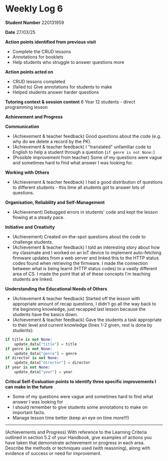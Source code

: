 # Weekly Log 6

**Student Number**
220131959

**Date** 
27/03/25

**Action points identified from previous visit**
- Complete the CRUD lessons
- Annotations for booklets
- Help students who struggle to answer questions more

**Action points acted on**
- CRUD lessons completed
- (failed to) Give annotations for students to make 
- Helped students answer harder questions

**Tutoring context & session content**
6 Year 12 students - direct programming lesson

**Achievement and Progress**

**Communication**
- (Achievement & teacher feedback) Good questions about the code (e.g. why do we delete a record by the PK).
- (Achievement & teacher feedback) I "translated" unfamiliar code to English to help a student through a question (`if genre is not None:`)
- (Possible improvement from teacher) Some of my questions were vague and sometimes hard to find what answer I was looking for.

**Working with Others**
- (Achievement & teacher feedback) I had a good distribution of questions to different students - this time all students got to answer lots of questions.

**Organisation, Reliability and Self-Management**
- (Achievement) Debugged errors in students' code and kept the lesson flowing at a steady pace.

**Initiative and Creativity**
- (Achievement) Created on-the-spot questions about the code to challenge students.
- (Achievement & teacher feedback) I told an interesting story about how my classmate and I worked on an IoT device to implement auto-fetching firmware updates from a web server and linked this to the HTTP status codes found when retrieving the firmware. I made the connection between what is being learnt (HTTP status codes) to a vastly different area of CS. I made the point that all of these concepts I'm teaching students are linked.

**Understanding the Educational Needs of Others**
- (Achievement & teacher feedback) Started off the lesson with appropriate amount of recap questions, I didn't go all the way back to the beginning knowledge, just recapped last lesson because the students have the basics down.
- (Achievement & teacher feedback) Gave the students a task appropriate to their level and current knowledge (lines 1-2 given, rest is done by students):
```python
if title is not None:
	update_data["title"] = title
if genre is not None:
	update_data["genre"] = genre
if director is not None:
	update_data["director"] = director
if year is not None:
	update_data["year"] = year
```

**Critical Self-Evaluation points to identify three specific improvements I can make in the future**
- Some of my questions were vague and sometimes hard to find what answer I was looking for
- I should remember to give students some annotations to make on important facts.
- Manage lesson time better (keep an eye on time more!!!)
---

(Achievements and Progress) With reference to the Learning Criteria outlined in section 5.2 of your Handbook, give examples of actions you have taken that demonstrate achievement or progress in each area. Describe the methods or techniques used (with reasoning), along with evidence of success or need for improvement.